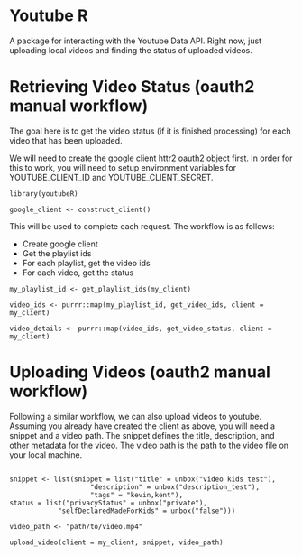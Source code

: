# Youtube R

A package for interacting with the Youtube Data API. Right now, just uploading local videos and finding the status of uploaded videos.


# Retrieving Video Status (oauth2 manual workflow)

The goal here is to get the video status (if it is finished processing) for
each video that has been uploaded.

We will need to create the google client httr2 oauth2 object first. In order for this to work, you will need to setup environment variables for YOUTUBE_CLIENT_ID and YOUTUBE_CLIENT_SECRET. 

``` 
library(youtubeR)

google_client <- construct_client()
```

This will be used to complete each request. The workflow is as follows:

- Create google client
- Get the playlist ids
- For each playlist, get the video ids
- For each video, get the status

```
my_playlist_id <- get_playlist_ids(my_client) 

video_ids <- purrr::map(my_playlist_id, get_video_ids, client = my_client)

video_details <- purrr::map(video_ids, get_video_status, client = my_client)

```

# Uploading Videos (oauth2 manual workflow)

Following a similar workflow, we can also upload videos to youtube. Assuming you already have created the client as above, you will need a snippet and a video path. The snippet defines the title, description, and other metadata for the video. The video path is the path to the video file on your local machine. 

```

snippet <- list(snippet = list("title" = unbox("video kids test"),
                    "description" = unbox("description_test"),
                    "tags" = "kevin,kent"),
status = list("privacyStatus" = unbox("private"),
            "selfDeclaredMadeForKids" = unbox("false")))
             
video_path <- "path/to/video.mp4"

upload_video(client = my_client, snippet, video_path)

```